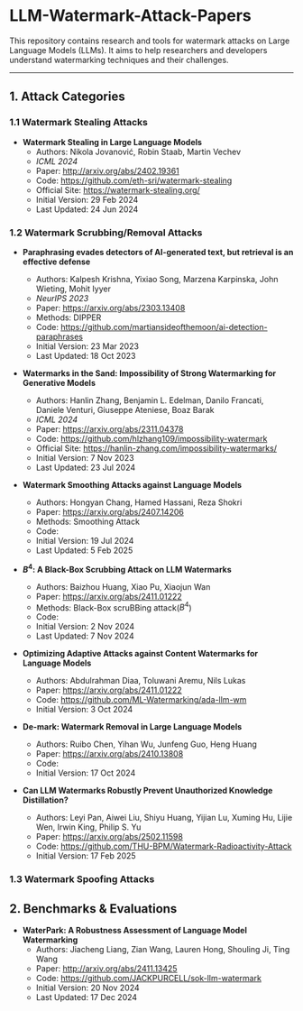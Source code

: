 # LLM-Watermark-Attack-Papers

This repository contains research and tools for watermark attacks on Large Language Models (LLMs). It aims to help researchers and developers understand watermarking techniques and their challenges.

---

<!-- + **
  + Authors: 
  + *
  + Paper: 
  + Code: 
  + Initial Version: 
  + Last Updated:  -->

## 1. Attack Categories

### 1.1 Watermark Stealing Attacks

+ **Watermark Stealing in Large Language Models**
  + Authors: Nikola Jovanović, Robin Staab, Martin Vechev
  + *ICML 2024*
  + Paper: <http://arxiv.org/abs/2402.19361>
  + Code: <https://github.com/eth-sri/watermark-stealing>
  + Official Site: <https://watermark-stealing.org/>
  + Initial Version: 29 Feb 2024
  + Last Updated: 24 Jun 2024

### 1.2 Watermark Scrubbing/Removal Attacks

+ **Paraphrasing evades detectors of AI-generated text, but retrieval is an effective defense**
  + Authors: Kalpesh Krishna, Yixiao Song, Marzena Karpinska, John Wieting, Mohit Iyyer
  + *NeurIPS 2023*
  + Paper: <https://arxiv.org/abs/2303.13408>
  + Methods: DIPPER
  + Code: <https://github.com/martiansideofthemoon/ai-detection-paraphrases>
  + Initial Version: 23 Mar 2023
  + Last Updated: 18 Oct 2023

+ **Watermarks in the Sand: Impossibility of Strong Watermarking for Generative Models**
  + Authors: Hanlin Zhang, Benjamin L. Edelman, Danilo Francati, Daniele Venturi, Giuseppe Ateniese, Boaz Barak
  + *ICML 2024*
  + Paper: <https://arxiv.org/abs/2311.04378>
  + Code: <https://github.com/hlzhang109/impossibility-watermark>
  + Official Site: <https://hanlin-zhang.com/impossibility-watermarks/>
  + Initial Version: 7 Nov 2023
  + Last Updated: 23 Jul 2024

+ **Watermark Smoothing Attacks against Language Models**
  + Authors: Hongyan Chang, Hamed Hassani, Reza Shokri
  + Paper: <https://arxiv.org/abs/2407.14206>
  + Methods: Smoothing Attack
  + Code:
  + Initial Version: 19 Jul 2024
  + Last Updated: 5 Feb 2025

+ **$B^4$: A Black-Box Scrubbing Attack on LLM Watermarks**
  + Authors: Baizhou Huang, Xiao Pu, Xiaojun Wan
  + Paper: <https://arxiv.org/abs/2411.01222>
  + Methods: Black-Box scruBBing attack($B^4$)
  + Code:
  + Initial Version: 2 Nov 2024
  + Last Updated: 7 Nov 2024

+ **Optimizing Adaptive Attacks against Content Watermarks for Language Models**
  + Authors: Abdulrahman Diaa, Toluwani Aremu, Nils Lukas
  + Paper: <https://arxiv.org/abs/2411.01222>
  + Code: <https://github.com/ML-Watermarking/ada-llm-wm>
  + Initial Version: 3 Oct 2024

+ **De-mark: Watermark Removal in Large Language Models**
  + Authors: Ruibo Chen, Yihan Wu, Junfeng Guo, Heng Huang
  + Paper: <https://arxiv.org/abs/2410.13808>
  + Code:
  + Initial Version: 17 Oct 2024

+ **Can LLM Watermarks Robustly Prevent Unauthorized Knowledge Distillation?**
  + Authors: Leyi Pan, Aiwei Liu, Shiyu Huang, Yijian Lu, Xuming Hu, Lijie Wen, Irwin King, Philip S. Yu
  + Paper: <https://arxiv.org/abs/2502.11598>
  + Code: <https://github.com/THU-BPM/Watermark-Radioactivity-Attack>
  + Initial Version: 17 Feb 2025

### 1.3 Watermark Spoofing Attacks

## 2. Benchmarks & Evaluations

+ **WaterPark: A Robustness Assessment of Language Model Watermarking**
  + Authors: Jiacheng Liang, Zian Wang, Lauren Hong, Shouling Ji, Ting Wang
  + Paper: <http://arxiv.org/abs/2411.13425>
  + Code: <https://github.com/JACKPURCELL/sok-llm-watermark>
  + Initial Version: 20 Nov 2024
  + Last Updated: 17 Dec 2024
